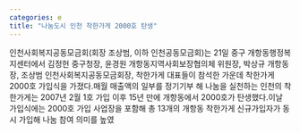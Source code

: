 ```yaml
---
categories: e
title: "나눔도시 인천 착한가게 2000호 탄생"
---
```

인천사회복지공동모금회(회장 조상범, 이하 인천공동모금회)는 21일 중구 개항동행정복지센터에서 김정헌 중구청장, 윤경원 개항동지역사회보장협의체 위원장, 박상규 개항동장, 조상범 인천사회복지공동모금회장, 착한가게 대표들이 참석한 가운데 착한가게 2000호 가입식을 가졌다.매월 매출액의 일부를 정기기부 해 나눔을 실천하는 인천의 착한가게는 2007년 2월 1호 가입 이후 15년 만에 개항동에서 2000호가 탄생했다.이날 가입식에는 2000호 가입 사업장을 포함해 총 13개의 개항동 착한가게 신규가입자가 동시 가입해 나눔 참여 의미를 높였